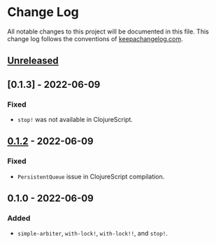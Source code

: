 # Change Log
All notable changes to this project will be documented in this file. This change log follows the conventions of [keepachangelog.com](http://keepachangelog.com/).

## [Unreleased]

## [0.1.3] - 2022-06-09
### Fixed
- `stop!` was not available in ClojureScript.

## [0.1.2] - 2022-06-09
### Fixed
- `PersistentQueue` issue in ClojureScript compilation.

## 0.1.0 - 2022-06-09
### Added
- `simple-arbiter`, `with-lock!`, `with-lock!!`, and `stop!`.

[Unreleased]: https://sourcehost.site/your-name/async-arbiter/compare/0.1.2...HEAD
[0.1.2]:  https://sourcehost.site/your-name/async-arbiter/compare/0.1.0...0.1.2
[0.1.2]:  https://sourcehost.site/your-name/async-arbiter/compare/0.1.2...0.1.3
